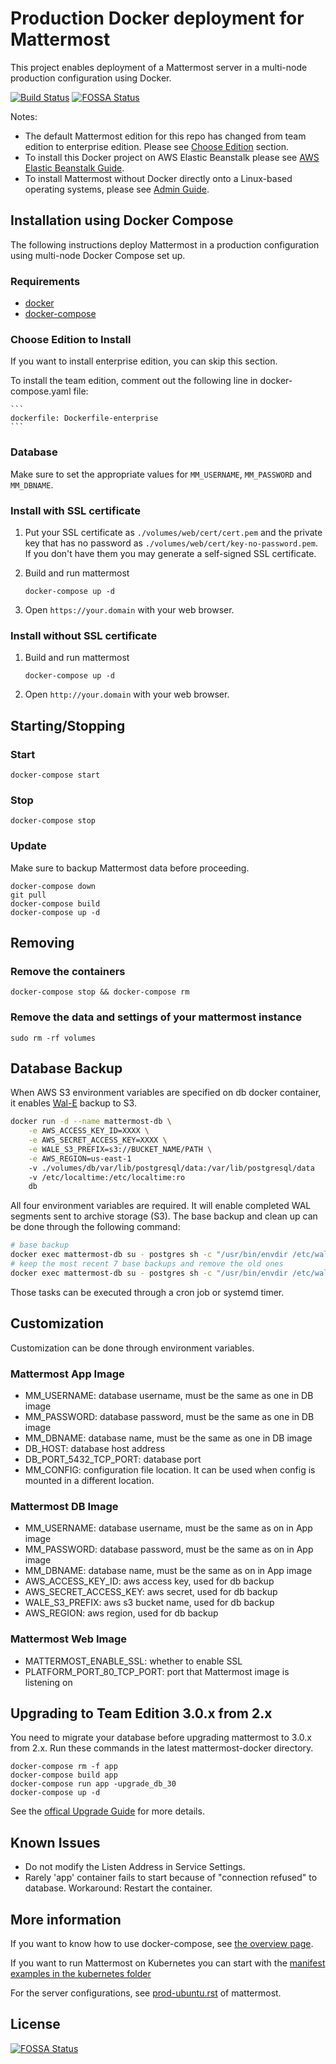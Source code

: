 # Production Docker deployment for Mattermost

This project enables deployment of a Mattermost server in a multi-node production configuration using Docker.

[![Build Status](https://travis-ci.org/mattermost/mattermost-docker.svg?branch=master)](https://travis-ci.org/mattermost/mattermost-docker)
[![FOSSA Status](https://app.fossa.io/api/projects/git%2Bgithub.com%2Fsstine%2Fmattermost-docker.svg?type=shield)](https://app.fossa.io/projects/git%2Bgithub.com%2Fsstine%2Fmattermost-docker?ref=badge_shield)

Notes:
- The default Mattermost edition for this repo has changed from team edition to enterprise edition. Please see [Choose Edition](#choose-edition-to-install) section.
- To install this Docker project on AWS Elastic Beanstalk please see [AWS Elastic Beanstalk Guide](./README.aws.md).
- To install Mattermost without Docker directly onto a Linux-based operating systems, please see [Admin Guide](https://docs.mattermost.com/guides/administrator.html#installing-mattermost).

## Installation using Docker Compose

The following instructions deploy Mattermost in a production configuration using multi-node Docker Compose set up.

### Requirements

* [docker]
* [docker-compose]

### Choose Edition to Install

If you want to install enterprise edition, you can skip this section.

To install the team edition, comment out the following line in docker-compose.yaml file:

    ```
    dockerfile: Dockerfile-enterprise
    ```

### Database

Make sure to set the appropriate values for `MM_USERNAME`, `MM_PASSWORD` and `MM_DBNAME`.

### Install with SSL certificate

1. Put your SSL certificate as `./volumes/web/cert/cert.pem` and the private key that has
   no password as `./volumes/web/cert/key-no-password.pem`. If you don't have
   them you may generate a self-signed SSL certificate.

2. Build and run mattermost

    ```
    docker-compose up -d
    ```

3. Open `https://your.domain` with your web browser.

### Install without SSL certificate

1. Build and run mattermost

    ```
    docker-compose up -d
    ```

2. Open `http://your.domain` with your web browser.

## Starting/Stopping

### Start

    docker-compose start

### Stop

    docker-compose stop

### Update

Make sure to backup Mattermost data before proceeding.

    docker-compose down
    git pull
    docker-compose build
    docker-compose up -d

## Removing

### Remove the containers

    docker-compose stop && docker-compose rm

### Remove the data and settings of your mattermost instance

    sudo rm -rf volumes

## Database Backup

When AWS S3 environment variables are specified on db docker container, it enables [Wal-E](https://github.com/wal-e/wal-e) backup to S3.

```bash
docker run -d --name mattermost-db \
    -e AWS_ACCESS_KEY_ID=XXXX \
    -e AWS_SECRET_ACCESS_KEY=XXXX \
    -e WALE_S3_PREFIX=s3://BUCKET_NAME/PATH \
    -e AWS_REGION=us-east-1
    -v ./volumes/db/var/lib/postgresql/data:/var/lib/postgresql/data
    -v /etc/localtime:/etc/localtime:ro
    db
```

All four environment variables are required. It will enable completed WAL segments sent to archive storage (S3). The base backup and clean up can be done through the following command:

```bash
# base backup
docker exec mattermost-db su - postgres sh -c "/usr/bin/envdir /etc/wal-e.d/env /usr/local/bin/wal-e backup-push /var/lib/postgresql/data"
# keep the most recent 7 base backups and remove the old ones
docker exec mattermost-db su - postgres sh -c "/usr/bin/envdir /etc/wal-e.d/env /usr/local/bin/wal-e delete --confirm retain 7"
```
Those tasks can be executed through a cron job or systemd timer.

## Customization

Customization can be done through environment variables.

### Mattermost App Image

* MM_USERNAME: database username, must be the same as one in DB image
* MM_PASSWORD: database password, must be the same as one in DB image
* MM_DBNAME: database name, must be the same as one in DB image
* DB_HOST: database host address
* DB_PORT_5432_TCP_PORT: database port
* MM_CONFIG: configuration file location. It can be used when config is mounted in a different location.

### Mattermost DB Image

* MM_USERNAME: database username, must be the same as on in App image
* MM_PASSWORD: database password, must be the same as on in App image
* MM_DBNAME: database name, must be the same as on in App image
* AWS_ACCESS_KEY_ID: aws access key, used for db backup
* AWS_SECRET_ACCESS_KEY: aws secret, used for db backup
* WALE_S3_PREFIX: aws s3 bucket name, used for db backup
* AWS_REGION: aws region, used for db backup

### Mattermost Web Image

* MATTERMOST_ENABLE_SSL: whether to enable SSL
* PLATFORM_PORT_80_TCP_PORT: port that Mattermost image is listening on

## Upgrading to Team Edition 3.0.x from 2.x

You need to migrate your database before upgrading mattermost to 3.0.x from
2.x. Run these commands in the latest mattermost-docker directory.

    docker-compose rm -f app
    docker-compose build app
    docker-compose run app -upgrade_db_30
    docker-compose up -d

See the [offical Upgrade Guide](http://docs.mattermost.com/administration/upgrade.html) for more details.

## Known Issues

* Do not modify the Listen Address in Service Settings.
* Rarely 'app' container fails to start because of "connection refused" to
  database. Workaround: Restart the container.

## More information

If you want to know how to use docker-compose, see [the overview
page](https://docs.docker.com/compose).

If you want to run Mattermost on Kubernetes you can start with the [manifest examples in the kubernetes folder](contrib/kubernetes/README.md)

For the server configurations, see [prod-ubuntu.rst] of mattermost.

[docker]: http://docs.docker.com/engine/installation/
[docker-compose]: https://docs.docker.com/compose/install/
[prod-ubuntu.rst]: https://docs.mattermost.com/install/install-ubuntu-1404.html


## License
[![FOSSA Status](https://app.fossa.io/api/projects/git%2Bgithub.com%2Fsstine%2Fmattermost-docker.svg?type=large)](https://app.fossa.io/projects/git%2Bgithub.com%2Fsstine%2Fmattermost-docker?ref=badge_large)